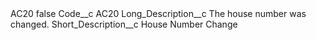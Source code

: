 <?xml version="1.0" encoding="UTF-8"?>
<CustomMetadata xmlns="http://soap.sforce.com/2006/04/metadata" xmlns:xsi="http://www.w3.org/2001/XMLSchema-instance" xmlns:xsd="http://www.w3.org/2001/XMLSchema">
    <label>AC20</label>
    <protected>false</protected>
    <values>
        <field>Code__c</field>
        <value xsi:type="xsd:string">AC20</value>
    </values>
    <values>
        <field>Long_Description__c</field>
        <value xsi:type="xsd:string">The house number was changed.</value>
    </values>
    <values>
        <field>Short_Description__c</field>
        <value xsi:type="xsd:string">House Number Change</value>
    </values>
</CustomMetadata>
